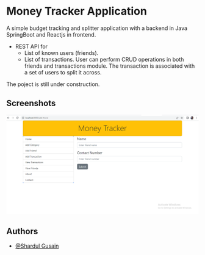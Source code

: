 
# Money Tracker Application

A simple budget tracking and splitter application with a backend in Java SpringBoot and Reactjs in frontend.

- REST API for
    - List of known users (friends).
    - List of transactions.
User can perform CRUD operations in both friends and transactions module.
The transaction is associated with a set of users to split it across.


The poject is still under construction.



## Screenshots

![App Screenshot](https://github.com/shardulgusain/Money-Tracker-Application/blob/main/MoneyTracker.PNG)


## Authors

- [@Shardul Gusain](https://github.com/shardulgusain)

